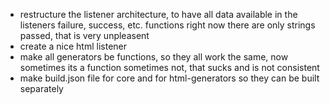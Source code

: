 - restructure the listener architecture, to have all data available in the listeners failure, success, etc. functions
  right now there are only strings passed, that is very unpleasent
- create a nice html listener
- make all generators be functions, so they all work the same, now sometimes its a function sometimes not, that sucks
  and is not consistent
- make build.json file for core and for html-generators so they can be built separately
